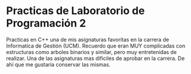 Practicas de Laboratorio de Programación 2
==========================================

Practicas en C++ una de mis asignaturas favoritas en la carrera de Informatica de Gestión (UCM).
Recuerdo que eran MUY complicadas con estructuras como arboles binarios y similar, pero muy entretenidas de
realizar. Una de las asignaturas mas dificiles de aprobar en la carrera. De ahí que me gustaria conservar las mismas.
